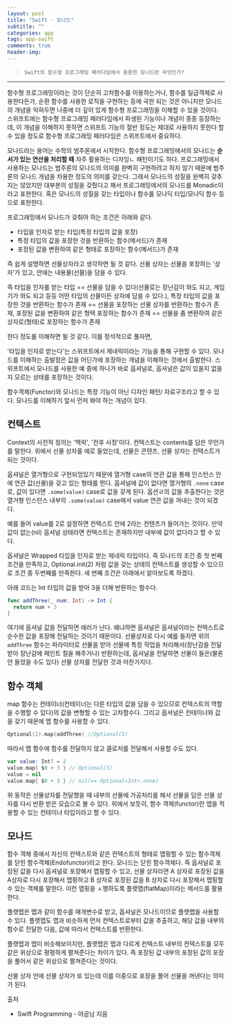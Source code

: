 ```yaml
---  
layout: post  
title: "Swift - 모나드"  
subtitle: ""  
categories: app
tags: app-swift
comments: true  
header-img: 
---  
```

  
> `Swift의 함수형 프로그래밍 패러다임에서 중용한 모나드란 무엇인가?`  

---

함수형 프로그래밍이라는 것이 단순히 고차함수를 이용하는거나, 함수를 일급객체로 사용한다든가, 순환 함수를 사용한 로직을 구현하는 등에 국한 되는 것은 아니지만 모나드의 개념을 익혀두면 나중에 더 깊이 있게 함수형
프로그래밍을 이해할 수 있을 것이다. 스위프트에는 함수형 프로그래밍 패러다임에서 파생된 기능이나 개념이 종종 등장하는데, 이 개념을 이해하지 못하면 스위프트 기능의 절반 정도는
제대로 사용하지 못한다 할 수 있을 정도로 함수형 프로그래밍 패러다임은 스위프트에서 중요하다.

모나드라는 용어는 수학의 범주론에서 시작한다. 함수형 프로그래밍에서의 모나드는 **순서가 있는 연산을 처리할 때** 자주 활용하는 디자잉ㄴ 패턴이기도 하다. 
프로그래밍에서 사용하는 모나드는 범주론의 모나드의 의미를 완벽히 구현하려고 하지 않기 때문에 범주론의 모나드 개념을 차용한 정도의 의미를 갖는다. 그래서 모나드의 성질을
완벽히 갖추지는 않았지만 대부분의 성질을 갖췄다고 해서 프로그래밍에서의 모나드를 Monadic이라고 표현한다. 혹은 모나드의 성질을 갖는 타입이나 함수를 모나딕 타입/모나딕 함수 등으로 표현한다.

프로그래밍에서 모나드가 갖춰야 하는 조건은 아래와 같다.

* 타입을 인자로 받는 타입(특정 타입의 값을 포장)
* 특정 타입의 값을 포장한 것을 반환하는 함수(메서드)가 존재
* 포장된 값을 변환하여 같은 형태로 포장하는 함수(메서드)가 존재

즉 쉽게 설명하면 선물상자라고 생각하면 될 것 같다. 선물 상자는 선물을 포장하는 '상자'가 있고, 안에는 내용물(선물)을 담을 수 있다.

즉 타입을 인자롤 받는 타입 == 선물을 담을 수 있다(선물로는 장난감이 와도 되고, 게임기가 와도 되고 등등 어떤 타입의 선물이든 상자에 담을 수 있다.),
특정 타입의 값을 포장한 것을 반환하는 함수가 존재 == 선물을 포장하는 선물 상자를 반환하는 함수가 존재, 
포장된 값을 변환하여 같은 형택 포장하는 함수가 존재 == 선물을 좀 변환하여 같은 상자로(형태)로 포장하는 함수가 존재

한다 정도롤 이해하면 될 것 같다. 이를 정석적으로 풀자면,

'타입을 인자로 받는다'는 스위프트에서 제네릭이라는 기능을 통해 구현할 수 있다. 모나드를 이해하는 출발점은 값을 어딘가에 포장하는 개념을 이해하는 것에서 출발한다.
스위프트에서 모나드를 사용한 예 중에 하나가 바로 옵셔널로, 옵셔널은 값이 있을지 없을지 모르는 상태를 포장하는 것이다.

함수객체(Functor)와 모나드는 특정 기능이 아닌 디자인 패턴/ 자료구조라고 할 수 있다. 모나드를 이해하기 앞서 먼저 봐야 하는 개념이 있다.

## 컨텍스트


Context의 사전적 정의는 '맥락', '전후 사정'이다. 컨텍스트는 contents를 담은 무언가를 말한다. 위에서 선물 상자를 예로 들었는데, 선물은 콘텐츠, 선물 상자는
컨텍스트가 되는 것이다. 

옵셔널은 열거형으로 구현되엉있기 때문에 열거형 case의 연관 값을 통해 인스턴스 안에 연관 값(선물)을 갖고 있는 형태를 띈다. 옵셔널에 값이 없다면 열거형의 `.none` case로,
값이 있다면 `.some(value)` case로 값을 갖게 된다. 옵션ㄹ의 값을 추출한다는 것은 열거형 인스턴스 내부의 `.some(value)` case에서 value 연관 값을 꺼내는 것이 되겠다.

예를 들어 value를 2로 설정하면 컨텍스트 안에 2라는 컨텐츠가 들어가는 것이다. 만약 값이 없는(nil) 옵셔널 상태라면 컨텍스트는 존재하지만 내부에 값이 없다라고 할 수 있다.

옵셔널은 Wrapped 타입을 인자로 받는 제네릭 타입이다. 즉 모나드의 조건 중 첫 번째 조건을 만족하고, Optional<Int>.init(2) 처럼 값을 갖는 상태의 컨텍스트를 생성할 수 있으므로
  조건 중 두번째를 만족한다. 세 번째 조건은 아래에서 알아보도록 하겠다. 

아래 코드는 Int 타입의 값을 받아 3을 더해 반환하는 함수다.

```swift
func addThree(_ num: Int) -> Int {
  return num + 3
}
```

여기에 옵셔널 값을 전달하면 에러가 난다. 왜냐하면 옵셔널은 옵셔널이라는 컨텍스트로 순수한 값을 포장해 전달하는 것이기 때문이다. 선물상자로 다시 예를 들자면
위의 `addThree` 함수는 파라미터로 선물을 받아 선물에 특정 작업을 처리해서(장난감을 전달받아 장난감에 페인트 칠을 해주거나) 반환하는데, 옵셔널을 전달하면
선물이 들은(물론 안 들었을 수도 있다) 선물 상자를 전달한 것과 마찬가지다.

## 함수 객체

map 함수는 컨테이너(컨테이너는 다른 타입의 값을 담을 수 있으므로 컨텍스트의 역할을 수행할 수 있다)의 값을 변형할 수 있는 고차함수다. 그리고 옵셔널은 컨테이너와 값을 갖기 때문에 맵 함수를 사용할 수 있다.

```swift
Optional(2).map(addThree) //Optional(5)
```

따라서 맵 함수에 함수를 전달하지 않고 클로저를 전달해서 사용할 수도 있다.

```swift
var value: Int? = 2
value.map{ $0 + 3 } // Optional(5)
value = nil
value.map{ $0 + 3 } // nil(== Optional<Int>.none)
```

위 동작은 선물상자를 전달했을 때 내부의 선물에 가공처리를 해서 선물을 담은 선물 상자를 다시 반환 받은 모습으로 볼 수 있다. 위에서 보듯이,
함수 객체(functor)란 맵을 적용할 수 있는 컨테이너 타입이라고 할 수 있다. 

## 모나드

함수 객체 중에서 자신의 컨텍스트와 같은 컨텍스트의 형태로 맵핑할 수 있는 함수객체를 닫힌 함수객체(Endofunctor)라고 한다. 모나드는 닫힌 함수객체다.
즉 옵셔널로 포장된 값을 다시 옵셔널로 포장해서 맵핑할 수 있고, 선물 상자라면 A 상자로 포장된 값을 A상자로 다시 포장해서 맵핑하고 B 상자로 포장된 값을 B 상자로 다시 포장해서 맵핑할 수 있는 객체를 말한다.
이런 맵핑을 ㅅ행하도록 플랫맵(flatMap)이라는 메서드를 활용한다.

플랫맵은 맵과 같이 함수를 매개변수로 받고, 옵셔널은 모나드이므로 플랫맵을 사용할 수 있다. 플랫맵도 맵과 비슷하게 먼저 컨텍스트로부터 값을 추출하고, 해당 값을 내부의 함수로 전달한 다음, 값에 따라서
컨텍스트를 반환한다.

플랫맵과 맵이 비슷해보이지만, 플랫맵은 맵과 다르게 컨텍스트 내부의 컨텍스트를 모두 같은 위상으로 평평하게 펼쳐준다는 차이가 있다. 즉 포장된 값 내부의 포장된 값의 포장을 풀어서 같은 위상으로 펼쳐준다는 것이다.

선물 상자 안에 선물 상자가 또 있는데 이를 이중으로 포장을 풀어 선물을 꺼낸다는 의미가 된다. 




출처

* Swift Programming - 야곰님 지음
